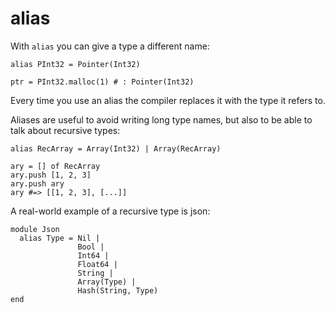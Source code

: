 # alias

With `alias` you can give a type a different name:

```crystal
alias PInt32 = Pointer(Int32)

ptr = PInt32.malloc(1) # : Pointer(Int32)
```

Every time you use an alias the compiler replaces it with the type it refers to.

Aliases are useful to avoid writing long type names, but also to be able to talk about recursive types:

```crystal
alias RecArray = Array(Int32) | Array(RecArray)

ary = [] of RecArray
ary.push [1, 2, 3]
ary.push ary
ary #=> [[1, 2, 3], [...]]
```

A real-world example of a recursive type is json:

```crystal
module Json
  alias Type = Nil |
               Bool |
               Int64 |
               Float64 |
               String |
               Array(Type) |
               Hash(String, Type)
end
```
